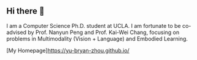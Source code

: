 ## Hi there 👋

I am a Computer Science Ph.D. student at UCLA. I am fortunate to be co-advised by Prof. Nanyun Peng and Prof. Kai-Wei Chang, focusing on problems in Multimodality (Vision + Language) and Embodied Learning.


[My Homepage]<https://yu-bryan-zhou.github.io/>
<!--
**bryanzhou008/bryanzhou008** is a ✨ _special_ ✨ repository because its `README.md` (this file) appears on your GitHub profile.

Here are some ideas to get you started:

- 🔭 I’m currently working on ...
- 🌱 I’m currently learning ...
- 👯 I’m looking to collaborate on ...
- 🤔 I’m looking for help with ...
- 💬 Ask me about ...
- 📫 How to reach me: ...
- 😄 Pronouns: ...
- ⚡ Fun fact: ...
-->
